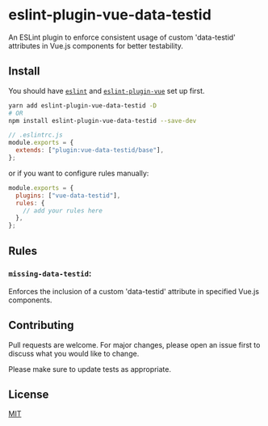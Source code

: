 # eslint-plugin-vue-data-testid

An ESLint plugin to enforce consistent usage of custom 'data-testid' attributes in Vue.js components for better testability.

## Install

You should have [`eslint`](https://eslint.org/docs/user-guide/getting-started) and [`eslint-plugin-vue`](https://eslint.vuejs.org/user-guide/#installation) set up first.

```bash
yarn add eslint-plugin-vue-data-testid -D
# OR
npm install eslint-plugin-vue-data-testid --save-dev
```

```js
// .eslintrc.js
module.exports = {
  extends: ["plugin:vue-data-testid/base"],
};
```

or if you want to configure rules manually:

```js
module.exports = {
  plugins: ["vue-data-testid"],
  rules: {
    // add your rules here
  },
};
```

## Rules

### `missing-data-testid`:

Enforces the inclusion of a custom 'data-testid' attribute in specified Vue.js components.

## Contributing
Pull requests are welcome. For major changes, please open an issue first to discuss what you would like to change.

Please make sure to update tests as appropriate.

## License

[MIT](./LICENSE)
